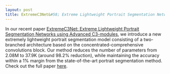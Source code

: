 ```yaml
---
layout: post
title: ExtremeC3Net&#58; Extreme Lightweight Portrait Segmentation Networks using Advanced C3-modules
---
```

In our recent paper [ExtremeC3Net: Extreme Lightweight Portrait Segmentation Networks using Advanced C3-modules](https://arxiv.org/abs/1908.03093), we introduce a new extremely lightweight portrait segmentation model consisting of a two-branched architecture based on the concentrated-comprehensive convolutions block. Our method reduces the number of parameters from 2.08M to 37.9K (around 98.2% reduction), while maintaining the accuracy within a 1% margin from the state-of-the-art portrait segmentation method.
Check out the full paper [here](https://arxiv.org/abs/1908.03093).
